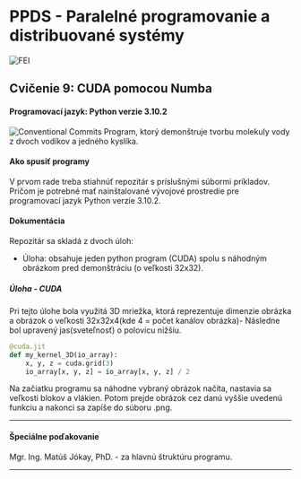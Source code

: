 # PPDS - Paralelné programovanie a distribuované systémy
![FEI](https://www.fei.stuba.sk/buxus/images/web/logoFEI.jpg)
## Cvičenie 9: CUDA pomocou Numba
#### Programovací jazyk: Python verzie 3.10.2
![Conventional Commits](https://img.shields.io/badge/Conventional%20Commits-1.0.0-yellow.svg)
Program, ktorý demonštruje tvorbu molekuly vody z dvoch vodíkov a jedného kyslíka.
#### Ako spusiť programy
V prvom rade treba stiahnúť repozitár s príslušnými súbormi príkladov. Pričom je potrebné mať nainštalované vývojové prostredie pre programovací jazyk Python verzie 3.10.2. 

#### Dokumentácia
Repozitár sa skladá z dvoch úloh:
- Úloha: obsahuje jeden python program (CUDA) spolu s náhodným obrázkom pred demonštráciu (o veľkosti 32x32).

##### Úloha - CUDA
Pri tejto úlohe bola využitá 3D mriežka, ktorá reprezentuje dimenzie obrázka a obrázok o veľkosti 32x32x4(kde 4 = počet kanálov obrázka)- Následne bol upravený jas(sveteľnosť) o polovicu nižšiu.
```python
@cuda.jit
def my_kernel_3D(io_array):
    x, y, z = cuda.grid(3)
    io_array[x, y, z] = io_array[x, y, z] / 2
```
Na začiatku programu sa náhodne vybraný obrázok načíta, nastavia sa veľkosti blokov a vlákien. Potom prejde obrázok cez danú vyššie uvedenú funkciu a nakonci sa zapíše do súboru .png.

-------

#### Špeciálne poďakovanie
Mgr. Ing. Matúš Jókay, PhD. - za hlavnú štruktúru programu.

-------